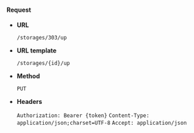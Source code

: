 #### Request

* **URL**

  `/storages/303/up`

* **URL template**

  `/storages/{id}/up`

* **Method**

  `PUT`

* **Headers**

  `Authorization: Bearer {token}`
  `Content-Type: application/json;charset=UTF-8`
  `Accept: application/json`
